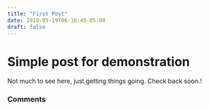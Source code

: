 ```yaml
---
title: "First Post"
date: 2019-05-19T06:16:49-05:00
draft: false
---
```

# Simple post for demonstration

Not much to see here, just getting things going. Check back soon.!


### Comments
